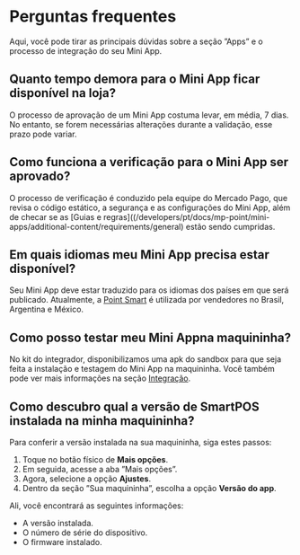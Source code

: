 # Perguntas frequentes

Aqui, você pode tirar as principais dúvidas sobre a seção ”Apps” e o processo de integração do seu Mini App.

## Quanto tempo demora para o Mini App ficar disponível na loja?

O processo de aprovação de um Mini App costuma levar, em média, 7 dias. No entanto, se forem necessárias alterações durante a validação, esse prazo pode variar.

## Como funciona a verificação para o Mini App ser aprovado?

O processo de verificação é conduzido pela equipe do Mercado Pago, que revisa o código estático, a segurança e as configurações do Mini App, além de checar se as [Guias e regras]((/developers/pt/docs/mp-point/mini-apps/additional-content/requirements/general) estão sendo cumpridas.

## Em quais idiomas meu Mini App precisa estar disponível?

Seu Mini App deve estar traduzido para os idiomas dos países em que será publicado. Atualmente, a [Point Smart](/developers/pt/docs/mp-point/integration-configuration/integrate-with-pdv/introduction) é utilizada por vendedores no Brasil, Argentina e México.

## Como posso testar meu Mini Appna maquininha?

No kit do integrador, disponibilizamos uma apk do sandbox para que seja feita a instalação e testagem do Mini App na maquininha. Você também pode ver mais informações na seção [Integração]().

## Como descubro qual a versão de SmartPOS instalada na minha maquininha?

Para conferir a versão instalada na sua maquininha, siga estes passos:

1. Toque no botão físico de **Mais opções**.
2. Em seguida, acesse a aba ”Mais opções”.
3. Agora, selecione a opção **Ajustes**.
4. Dentro da seção ”Sua maquininha”, escolha a opção **Versão do app**.

Ali, você encontrará as seguintes informações:

* A versão instalada.
* O número de série do dispositivo.
* O firmware instalado.